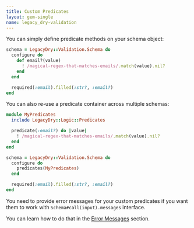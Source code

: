 ```yaml
---
title: Custom Predicates
layout: gem-single
name: legacy_dry-validation
---
```


You can simply define predicate methods on your schema object:

``` ruby
schema = LegacyDry::Validation.Schema do
  configure do
    def email?(value)
      ! /magical-regex-that-matches-emails/.match(value).nil?
    end
  end

  required(:email).filled(:str?, :email?)
end
```

You can also re-use a predicate container across multiple schemas:

``` ruby
module MyPredicates
  include LegacyDry::Logic::Predicates

  predicate(:email?) do |value|
    ! /magical-regex-that-matches-emails/.match(value).nil?
  end
end

schema = LegacyDry::Validation.Schema do
  configure do
    predicates(MyPredicates)
  end

  required(:email).filled(:str?, :email?)
end
```

You need to provide error messages for your custom predicates if you want them to work with `Schema#call(input).messages` interface.

You can learn how to do that in the [Error Messages](/gems/dry-validation/0.13/error-messages) section.
